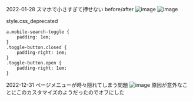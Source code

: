 
2022-01-28
スマホで小さすぎて押せない
before/after
![image](https://gyazo.com/d434f37e6b7ac8be4bd3f2987991dedd/thumb/1000)  ![image](https://gyazo.com/1346912eb9ffd10c3d9edf0be6757f33/thumb/1000)

style.css_deprecated

```
a.mobile-search-toggle {
    padding: 1em;
}
.toggle-button.closed {
    padding-right: 1em;
}
.toggle-button.open {
    padding-right: 1em;
}
```


2022-12-31
ページメニューが時々隠れてしまう問題
![image](https://gyazo.com/80c032e8a898f7896e264240e4534f0d/thumb/1000)
原因が意外なことにこのカスタマイズのようだったのでオフにした
